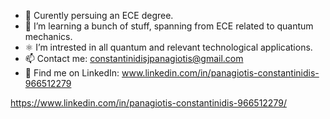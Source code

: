 - 🔭 Curently persuing an ECE degree.
- 🌱 I’m learning a bunch of stuff, spanning from ECE related to quantum mechanics.
- ⚛ I’m intrested in all quantum and relevant technological applications.
- 📫 Contact me: constantinidisjpanagiotis@gmail.com
- 🔹 Find me on LinkedIn: www.linkedin.com/in/panagiotis-constantinidis-966512279

https://www.linkedin.com/in/panagiotis-constantinidis-966512279/

<!--
**pConstantinidis/pConstantinidis** is a ✨ _special_ ✨ repository because its `README.md` (this file) appears on your GitHub profile.
-->
